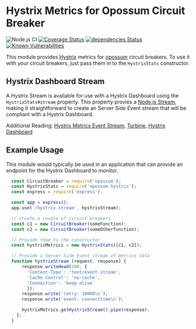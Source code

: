 # Hystrix Metrics for Opossum Circuit Breaker

![Node.js CI](https://github.com/nodeshift/opossum-hystrix/workflows/Node.js%20CI/badge.svg)
[![Coverage Status](https://coveralls.io/repos/github/nodeshift/opossum-hystrix/badge.svg?branch=master)](https://coveralls.io/github/nodeshift/opossum-hystrix?branch=master)
[![dependencies Status](https://david-dm.org/nodeshift/opossum-hystrix/status.svg)](https://david-dm.org/nodeshift/opossum-hystrix)
[![Known Vulnerabilities](https://snyk.io/test/npm/opossum-hystrix/badge.svg)](https://snyk.io/test/npm/opossum-hystrix)

This module provides [Hystrix](https://github.com/Netflix/Hystrix) metrics for
[opossum](https://github.com/nodeshift/opossum) circuit breakers. To use
it with your circuit breakers, just pass them in to the `HystrixStats`
constructor.

## Hystrix Dashboard Stream

A Hystrix Stream is available for use with a Hystrix Dashboard using the
`HystrixStats#stream` property. This property provies a
[Node.js Stream](https://nodejs.org/api/stream.html), making it straightforward
to create an Server Side Event stream that will be compliant with a Hystrix Dashboard.

Additional Reading: [Hystrix Metrics Event Stream](https://github.com/Netflix/Hystrix/tree/master/hystrix-contrib/hystrix-metrics-event-stream), [Turbine](https://github.com/Netflix/Turbine/wiki), [Hystrix Dashboard](https://github.com/Netflix/Hystrix/wiki/Dashboard)

## Example Usage

This module would typically be used in an application that can provide
an endpoint for the Hystrix Dashboard to monitor.

```js
  const CircuitBreaker = require('opossum');
  const HystrixStats = require('opossum-hystrix');
  const express = require('express');

  const app = express();
  app.use('/hystrix.stream', hystrixStream);

  // create a couple of circuit breakers
  const c1 = new CircuitBreaker(someFunction);
  const c2 = new CircuitBreaker(someOtherfunction);

  // Provide them to the constructor
  const hystrixMetrics = new HystrixStats([c1, c2]);

  // Provide a Server Side Event stream of metrics data
  function hystrixStream (request, response) {
      response.writeHead(200, {
        'Content-Type': 'text/event-stream',
        'Cache-Control': 'no-cache',
        'Connection': 'keep-alive'
        });
      response.write('retry: 10000\n');
      response.write('event: connecttime\n');

      hystrixMetrics.getHystrixStream().pipe(response);
    };
  }
```
